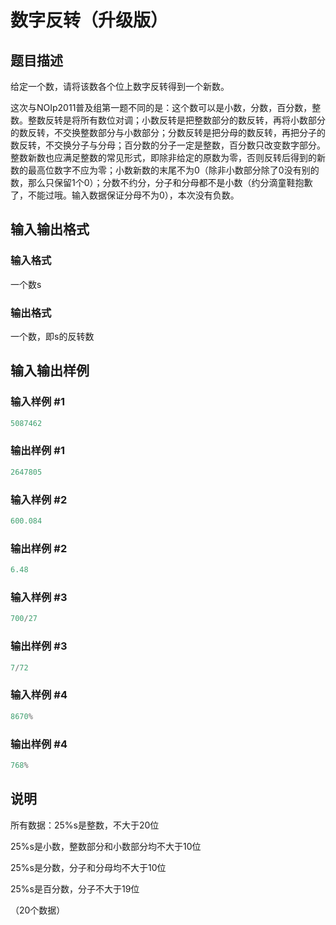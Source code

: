 # 数字反转（升级版）

## 题目描述

给定一个数，请将该数各个位上数字反转得到一个新数。

这次与NOIp2011普及组第一题不同的是：这个数可以是小数，分数，百分数，整数。整数反转是将所有数位对调；小数反转是把整数部分的数反转，再将小数部分的数反转，不交换整数部分与小数部分；分数反转是把分母的数反转，再把分子的数反转，不交换分子与分母；百分数的分子一定是整数，百分数只改变数字部分。整数新数也应满足整数的常见形式，即除非给定的原数为零，否则反转后得到的新数的最高位数字不应为零；小数新数的末尾不为0（除非小数部分除了0没有别的数，那么只保留1个0）；分数不约分，分子和分母都不是小数（约分滴童鞋抱歉了，不能过哦。输入数据保证分母不为0），本次没有负数。

## 输入输出格式

### 输入格式

一个数s

### 输出格式

一个数，即s的反转数

## 输入输出样例

### 输入样例 #1

```cpp
5087462
```


### 输出样例 #1

```cpp
2647805
```


### 输入样例 #2

```cpp
600.084
```


### 输出样例 #2

```cpp
6.48
```


### 输入样例 #3

```cpp
700/27
```


### 输出样例 #3

```cpp
7/72
```


### 输入样例 #4

```cpp
8670%
```


### 输出样例 #4

```cpp
768%
```


## 说明

所有数据：25%s是整数，不大于20位

25%s是小数，整数部分和小数部分均不大于10位

25%s是分数，分子和分母均不大于10位

25%s是百分数，分子不大于19位

（20个数据）

